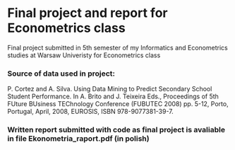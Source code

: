 # Final project and report for Econometrics class
Final project submitted in 5th semester of my Informatics and Econometrics studies at Warsaw Univeristy for Econometrics class


### Source of data used in project:

P. Cortez and A. Silva. Using Data Mining to Predict Secondary School Student Performance. In A. Brito and J. Teixeira Eds., Proceedings of 5th FUture BUsiness TEChnology Conference (FUBUTEC 2008) pp. 5-12, Porto, Portugal, April, 2008, EUROSIS, ISBN 978-9077381-39-7.


### Written report submitted with code as final project is avaliable in file Ekonometria_raport.pdf (in polish)
